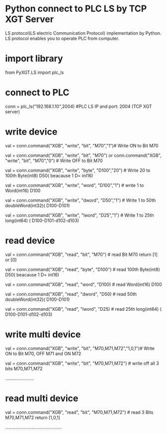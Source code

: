 # Python connect to PLC LS by TCP XGT Server

LS protocol(LS electric Communication Protocol) implementation by Python. LS protocol enables you to operate PLC from computer.

# import library

from PyXGT.LS import plc_ls

# connect to PLC

conn = plc_ls("192.168.1.10",2004) #PLC LS IP and port: 2004 (TCP XGT server)

# write device

val = conn.command("XGB", "write", "bit", "M70","1")# Write ON to Bit M70

val = conn.command("XGB", "write", "bit", "M70") or conn.command("XGB", "write", "bit", "M70","0") # Write OFF to Bit M70

val = conn.command("XGB", "write", "byte", "D100","20") # Write 20 to 100th Byte(int8) D50( beacause 1 D= int16)

val = conn.command("XGB", "write", "word", "D100","1") # write 1 to Word(int16) D100

val = conn.command("XGB", "write", "dword", "D50","1") # Write 1 to 50th doubleWord(int32)( D100-D101)

val = conn.command("XGB", "write", "lword", "D25","1") # Write 1 to 25th long(int64) ( D100-D101-d102-d103)

# read device

val = conn.command("XGB", "read", "bit", "M70") # read Bit M70 return [1] or [0]

val = conn.command("XGB", "read", "byte", "D100") # read 100th Byte(int8) D50( beacause 1 D= int16)

val = conn.command("XGB", "read", "word", "D100) # read Word(int16) D100

val = conn.command("XGB", "read", "dword", "D50) # read 50th doubleWord(int32)( D100-D101)

val = conn.command("XGB", "read", "lword", "D25) # read 25th long(int64) ( D100-D101-d102-d103)

# write multi device

val = conn.command("XGB", "write", "bit", "M70,M71,M72","1,0,1")# Write ON to Bit M70, OFF M71 and ON M72

val = conn.command("XGB", "write", "bit", "M70,M71,M72") # write off all 3 bits M70,M71,M72

.......................

# read multi device

val = conn.command("XGB", "read", "bit", "M70,M71,M72") # read 3 Bits M70,M71,M72 return [1,0,1]

.............................................
